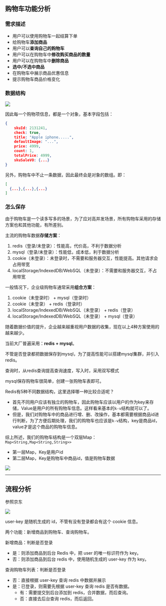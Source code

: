 ## 购物车功能分析

### 需求描述

- 用户可以使用购物车一起结算下单
- 给购物车**添加商品**
- 用户可以**查询自己的购物车**
- 用户可以在购物车中**修改购买商品的数量**
- 用户可以在购物车中**删除商品**
- **选中/不选中商品**
- 在购物车中展示商品优惠信息
- 提示购物车商品价格变化

### 数据结构

![](https://cfmall-hello.oss-cn-beijing.aliyuncs.com/images/202304/202304201716432.png#id=iWQIa&originHeight=442&originWidth=1125&originalType=binary&ratio=1&rotation=0&showTitle=false&status=done&style=none&title=)

因此每一个购物项信息，都是一个对象，基本字段包括：

```json
{
	skuId: 2131241, 
	check: true, 
	title: "Apple iphone.....", 
	defaultImage: "...", 
	price: 4999, 
	count: 1, 
	totalPrice: 4999, 
	skuSaleVO: {...}
}
```

另外，购物车中不止一条数据，因此最终会是对象的数组。即：

```json
[
  {...},{...},{...}
]
```

### 怎么保存

由于购物车是一个读多写多的场景，为了应对高并发场景，所有购物车采用的存储方案也和其他功能，有所差别。

主流的购物车数据**存储方案**：

1. redis（登录/未登录）：性能高，代价高，不利于数据分析
2. mysql（登录/未登录）：性能低，成本低，利于数据分析
3. cookie（未登录）：未登录时，不需要和服务器交互，性能提高。其他请求会占用带宽
4. localStorage/IndexedDB/WebSQL（未登录）：不需要和服务器交互，不占用带宽

一般情况下，企业级购物车通常采用**组合方案**：

1. cookie（未登录时） + mysql（登录时）
2. cookie（未登录） + redis（登录时）
3. localStorage/IndexedDB/WebSQL（未登录） + redis（登录）
4. localStorage/IndexedDB/WebSQL（未登录） + mysql（登录）

随着数据价值的提升，企业越来越重视用户数据的收集，现在以上4种方案使用的越来越少。

当前大厂普遍采用：**redis + mysql**。

不管是否登录都把数据保存到mysql，为了提高性能可以搭建mysql集群，并引入redis。

查询时，从redis查询提高查询速度，写入时，采用双写模式

mysql保存购物车很简单，创建一张购物车表即可。

Redis有5种不同数据结构，这里选择哪一种比较合适呢？

- 首先不同用户应该有独立的购物车，因此购物车应该以用户的作为key来存储，Value是用户的所有购物车信息。这样看来基本的`k-v`结构就可以了。
- 但是，我们对购物车中的商品进行增、删、改操作，基本都需要根据商品id进行判断，为了方便后期处理，我们的购物车也应该是`k-v`结构，key是商品id，value才是这个商品的购物车信息。

综上所述，我们的购物车结构是一个双层Map：`Map<String,Map<String,String>>`

- 第一层Map，Key是用户id
- 第二层Map，Key是购物车中商品id，值是购物车数据

![](https://cfmall-hello.oss-cn-beijing.aliyuncs.com/images/202304/202304201933881.png#id=agOPQ&originHeight=702&originWidth=1275&originalType=binary&ratio=1&rotation=0&showTitle=false&status=done&style=none&title=)

---

## 流程分析

参照京东

![](https://cfmall-hello.oss-cn-beijing.aliyuncs.com/images/202304/202304201723901.png#id=NSWhK&originHeight=299&originWidth=968&originalType=binary&ratio=1&rotation=0&showTitle=false&status=done&style=none&title=)

user-key 是随机生成的 id，不管有没有登录都会有这个 cookie 信息。

两个功能：新增商品到购物车、查询购物车。

新增商品：判断是否登录

- 是：则添加商品到后台 Redis 中，把 user 的唯一标识符作为 key。
- 否：则添加商品到后台 redis 中，使用随机生成的 user-key 作为 key。

查询购物车列表：判断是否登录

- 否：直接根据 user-key 查询 redis 中数据并展示
- 是：已登录，则需要先根据 user-key 查询 redis 是否有数据。 
   - 有：需要提交到后台添加到 redis，合并数据，而后查询。
   - 否：直接去后台查询 redis，而后返回。

